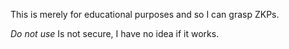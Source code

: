 This is merely for educational purposes and so I can grasp ZKPs.

*Do not use* 
Is not secure, I have no idea if it works. 


